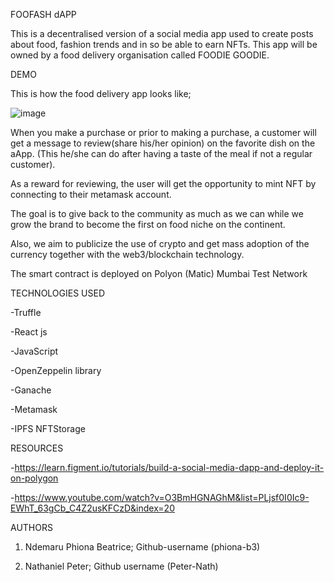 FOOFASH dAPP



This is a decentralised version of a social media app used to create posts about food, fashion trends and in so be able to earn NFTs.
This app will be owned by a food delivery organisation called FOODIE GOODIE.



DEMO


This is how the food delivery app looks like;


![image](https://user-images.githubusercontent.com/102053232/205502349-f67b40d6-5ad9-4d45-8ec5-371c858368dc.png)



When you make a purchase or prior to making a purchase, a customer will get a message to review(share his/her opinion) on the favorite dish
on the aApp.
(This he/she can do after having a taste of the meal if not a regular customer).

As a reward for reviewing, the user will get the opportunity to mint NFT by connecting to their metamask account.

The goal is to give back to the community as much as we can while we grow the brand to become the first on food niche on the continent.

Also, we aim to publicize the use of crypto and get mass adoption of the currency together with the web3/blockchain technology.

The smart contract is deployed on Polyon (Matic) Mumbai Test Network

TECHNOLOGIES USED


-Truffle


-React js

-JavaScript

-OpenZeppelin library


-Ganache


-Metamask


-IPFS NFTStorage

RESOURCES


-https://learn.figment.io/tutorials/build-a-social-media-dapp-and-deploy-it-on-polygon


-https://www.youtube.com/watch?v=O3BmHGNAGhM&list=PLjsf0I0Ic9-EWhT_63gCb_C4Z2usKFCzD&index=20

AUTHORS

1. Ndemaru Phiona Beatrice; Github-username (phiona-b3)


2. Nathaniel Peter; Github username (Peter-Nath)
